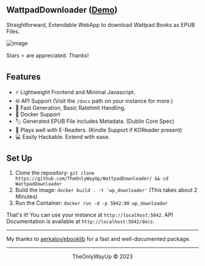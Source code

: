 WattpadDownloader ([Demo](https://wpd.rambhat.la))
---
Straightforward, Extendable WebApp to download Wattpad Books as EPUB Files.

![image](https://github.com/TheOnlyWayUp/WattpadDownloader/assets/76237496/8a3fda0b-b851-4c5f-9306-ba9c17cdcc8b)


Stars ⭐ are appreciated. Thanks!

## Features
- ⚡ Lightweight Frontend and Minimal Javascript.
- 🌐 API Support (Visit the `/docs` path on your instance for more.)
- 🐇 Fast Generation, Basic Ratelimit Handling.
- 🐳 Docker Support
- 🏷️ Generated EPUB File includes Metadata. (Dublin Core Spec)
- 📖 Plays well with E-Readers. (Kindle Support if KOReader present)
- 💻 Easily Hackable. Extend with ease.


## Set Up
1. Clone the repository: `git clone https://github.com/TheOnlyWayUp/WattpadDownloader/ && cd WattpadDownloader`
2. Build the image: `docker build . -t 'wp_downloader'` (This takes about 2 Minutes)
3. Run the Container: `docker run -d -p 5042:80 wp_downloader`

That's it! You can use your instance at `http://localhost:5042`. API Documentation is available at `http://localhost:5042/docs`.

---

My thanks to [aerkalov/ebooklib](https://github.com/aerkalov/ebooklib) for a fast and well-documented package.

---

<div align="center">
    <p>TheOnlyWayUp © 2023</p>
</div>
